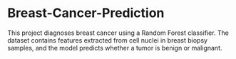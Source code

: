 # Breast-Cancer-Prediction
This project diagnoses breast cancer using a Random Forest classifier. The dataset contains features extracted from cell nuclei in breast biopsy samples, and the model predicts whether a tumor is benign or malignant.
